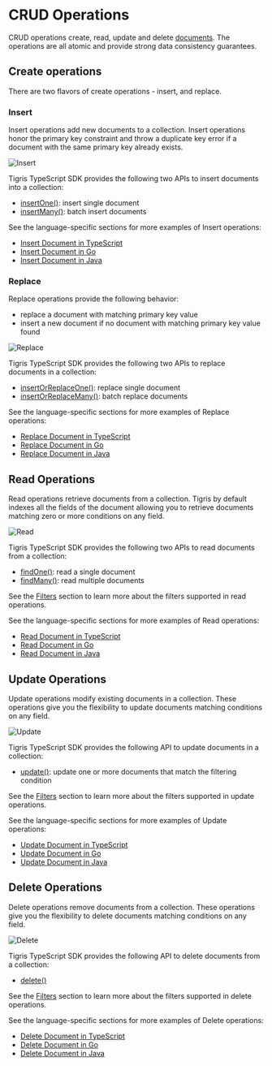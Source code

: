 # CRUD Operations

CRUD operations create, read, update and delete [documents](documents.md). The
operations are all atomic and provide strong data consistency guarantees.

## Create operations

There are two flavors of create operations - insert, and replace.

### Insert

Insert operations add new documents to a collection. Insert operations honor
the primary key constraint and throw a duplicate key error if a document
with the same primary key already exists.

![Insert](/img/insert.jpg)

Tigris TypeScript SDK provides the following two APIs to insert documents
into a collection:

- [insertOne()](../typescript/database/insert.mdx#insert-a-single-document):
  insert single document
- [insertMany()](../typescript/database/insert.mdx#insert-multiple-documents):
  batch insert documents

See the language-specific sections for more examples of Insert operations:

- [Insert Document in TypeScript](../typescript/database/insert.mdx)
- [Insert Document in Go](../golang/database/insert.mdx)
- [Insert Document in Java](../java/database/insert.mdx)

### Replace

Replace operations provide the following behavior:

- replace a document with matching primary key value
- insert a new document if no document with matching primary key value found

![Replace](/img/replace.jpg)

Tigris TypeScript SDK provides the following two APIs to replace documents
in a collection:

- [insertOrReplaceOne()](/docs/typescript/database/insert#upsert-a-single-document):
  replace single document
- [insertOrReplaceMany()](/docs/typescript/database/insert#upsert-multiple-documents):
  batch replace documents

See the language-specific sections for more examples of Replace operations:

- [Replace Document in TypeScript](../typescript/database/insert.mdx)
- [Replace Document in Go](../golang/database/insert.mdx)
- [Replace Document in Java](../java/database/insert.mdx)

## Read Operations

Read operations retrieve documents from a collection. Tigris by default
indexes all the fields of the document allowing you to retrieve documents
matching zero or more conditions on any field.

![Read](/img/findmany.jpg)

Tigris TypeScript SDK provides the following two APIs to read documents
from a collection:

- [findOne()](../typescript/database/query.mdx#simple-read-query): read a single document
- [findMany()](../typescript/database/query.mdx#filtering-on-multiple-fields): read
  multiple documents

See the [Filters](filters.md) section to learn more about the filters supported in
read operations.

See the language-specific sections for more examples of Read operations:

- [Read Document in TypeScript](../typescript/database/query.mdx)
- [Read Document in Go](../golang/database/query.mdx)
- [Read Document in Java](../java/database/query.mdx)

## Update Operations

Update operations modify existing documents in a collection. These
operations give you the flexibility to update documents matching conditions on
any field.

![Update](/img/update.jpg)

Tigris TypeScript SDK provides the following API to update documents in a
collection:

- [update()](../typescript/database/update.mdx#simple-update): update one or more
  documents that match the filtering condition

See the [Filters](filters.md) section to learn more about the filters supported in
update operations.

See the language-specific sections for more examples of Update operations:

- [Update Document in TypeScript](../typescript/database/update.mdx)
- [Update Document in Go](../golang/database/update.mdx)
- [Update Document in Java](../java/database/update.mdx)

## Delete Operations

Delete operations remove documents from a collection. These operations give
you the flexibility to delete documents matching conditions on any field.

![Delete](/img/delete.jpg)

Tigris TypeScript SDK provides the following API to delete documents from a
collection:

- [delete()](../typescript/database/delete.mdx#simple-delete)

See the [Filters](filters.md) section to learn more about the filters supported in
delete operations.

See the language-specific sections for more examples of Delete operations:

- [Delete Document in TypeScript](../typescript/database/delete.mdx)
- [Delete Document in Go](../golang/database/delete.mdx)
- [Delete Document in Java](../java/database/delete.mdx)
